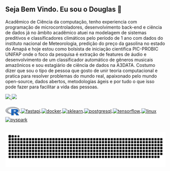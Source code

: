 ## Seja Bem Vindo. Eu sou o Douglas 👋


Acadêmico de Ciência da computação, tenho experiencia com programação de microcontroladores, desenvolvimento back-end e ciência de dados já no âmbito acadêmico atuei na modelagem de sistemas preditivos e classificadores climáticos pelo período de 1 ano com dados do instituto nacional de Meteorologia, predição do preço da gasolina no estado do Amapá e hoje estou como bolsista de iniciação cientifica PIC-PROBIC UNIFAP onde o foco da pesquisa é extração de features de áudio e desenvolvimento de um classificador automático de gêneros musicais amazônicos e sou estagiário de ciência de dados na A3DATA.  Costumo dizer que sou o tipo de pessoa que gosto de unir teoria computacional e pratica para resolver problemas do mundo real, apaixonado pelo mundo open-source, dados abertos, metodologias ágeis e por tudo o que isso pode fazer para facilitar a vida das pessoas.

<div>
  <a href="https://github.com/Douglas-cc">
  <img height="180em" src="https://github-readme-stats.vercel.app/api?username=Douglas-cc&show_icons=true&theme=tokyonight&include_all_commits=true&count_private=true" />
    
  <img height="180em" src="https://github-readme-stats.vercel.app/api/top-langs/?username=Douglas-cc&layout=compact&langs_count=7&theme=tokyonight"/>
</div>
  
<div style="display: inline_block"><br>
  
  <img align="center" alt="r" height="35" width="45" src="https://raw.githubusercontent.com/devicons/devicon/master/icons/r/r-original.svg"/>
      
  <img align="center" alt="fastapi" height="35" wight="45" src="https://fastapi.tiangolo.com/img/logo-margin/logo-teal.png"/>
  
  <img align="center" alt="docker" height="45" wight="55" src="https://e7.pngegg.com/pngimages/467/65/png-clipart-docker-microservices-application-software-cloud-computing-software-deployment-cloud-computing-text-logo.png">
    
  <img align="center" alt="sklearn" height="35" wight="45" src="https://upload.wikimedia.org/wikipedia/commons/thumb/0/05/Scikit_learn_logo_small.svg/220px-Scikit_learn_logo_small.svg.png">
  
  <img align="center" alt="postgresql" height="35" wight="45" src="https://upload.wikimedia.org/wikipedia/commons/thumb/2/29/Postgresql_elephant.svg/1200px-Postgresql_elephant.svg.png"/>
  
  <img  align="center" alt="tensorflow" height="35" wight="40" src="https://www.gstatic.com/devrel-devsite/prod/v0492b3db79b8927fe2347ea2dc87c471b22f173331622ffd10334837d43ea37f/tensorflow/images/lockup.svg"/>
  
  <img  align="center" alt="linux" height="45" wight="55" src="https://www.hostingireland.news/wp-content/uploads/2010/10/linux_PNG29.png"/>
  
  <img  align="center" alt="pyspark" height="35" wight="40" src="https://miro.medium.com/max/1572/0*rkvCtlgST21EsarU.png"/>
  
</div>
  
##
  <div> 

    
 
  ![Snake animation](https://github.com/Douglas-cc/Douglas-cc/blob/output/github-contribution-grid-snake.svg)
 
</div>
  


